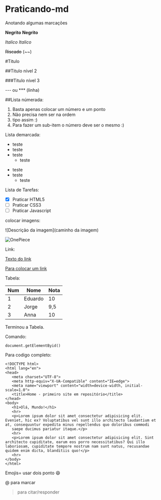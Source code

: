 # Praticando-md
 Anotando algumas marcações



**Negrito** __Negrito__
 
 *Italico* _Italico_

 ~~Riscado~~ (~~)

#Titulo

##Titulo nível 2

###Titulo nível 3


--- ou *** (linha)

##Lista númerada:

1. Basta apenas colocar um número e um ponto
1. Não precisa nem ser na ordem
43. tipo assim :)
43. Para fazer um sub-item o número deve ser o mesmo :)


Lista demarcada:

* teste
* teste
* teste
   * teste

- teste
- teste
   - teste


Lista de Tarefas:

- [x] Praticar HTML5
- [ ] Praticar CSS3
- [ ] Praticar Javascript

colocar imagens:

![Descrição da imagem](caminho da imagem)

![OnePiece](https://user-images.githubusercontent.com/27895471/221371871-403bdaf8-cf1e-441d-9181-d0a47304b1bc.jpg)

Link:

[Texto do link](link)

[Para colocar um link](https://youtube.com)

Tabela:

Num | Nome |  Nota
--- | --- | ---
1 | Eduardo | 10 
2 | Jorge | 9,5
3 | Anna | 10

Terminou a Tabela.

Comando:

 ` document.getElementByid() `
 
 Para codigo completo:
 
 ```
 <!DOCTYPE html>
<html lang="en">
<head>
    <meta charset="UTF-8">
    <meta http-equiv="X-UA-Compatible" content="IE=edge">
    <meta name="viewport" content="width=device-width, initial-scale=1.0">
    <title>Home - primeiro site em repositório</title>
</head>
<body>
    <h1>Olá, Mundo!</h1>
    <hr>
    <p>Lorem ipsum dolor sit amet consectetur adipisicing elit. Eveniet, hic ex? Voluptatibus vel sunt illo architecto laudantium et at, consequuntur expedita minus repellendus quo doloribus commodi 
    saepe ducimus pariatur itaque.</p>
    <hr>
    <p>Lorem ipsum dolor sit amet consectetur adipisicing elit. Sint architecto cupiditate, earum eos porro necessitatibus? Qui illo laboriosam, cupiditate tempore nostrum nam sunt natus, recusandae quidem enim dicta, blanditiis quo!</p>
    <hr>
</body>
</html>
 
 ```
 
 
 Emojis= usar dois ponto 😄
 
 @ para marcar
 
 > para citar/responder
